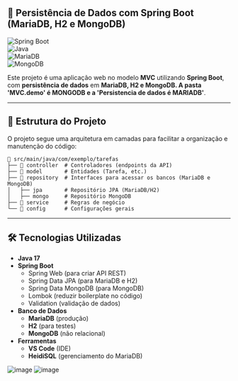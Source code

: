 
## 📌 **Persistência de Dados com Spring Boot (MariaDB, H2 e MongoDB)**  

![Spring Boot](https://img.shields.io/badge/Spring%20Boot-2.7-green?style=flat&logo=spring)  
![Java](https://img.shields.io/badge/Java-21-orange?style=flat&logo=java)  
![MariaDB](https://img.shields.io/badge/MariaDB-10-blue?style=flat&logo=mariadb)  
![MongoDB](https://img.shields.io/badge/MongoDB-6.0-green?style=flat&logo=mongodb)  

Este projeto é uma aplicação web no modelo **MVC** utilizando **Spring Boot**, com **persistência de dados** em **MariaDB, H2 e MongoDB. A pasta 'MVC.demo' é MONGODB e a 'Persistencia de dados é MARIADB'**.

---

## 📂 **Estrutura do Projeto**
O projeto segue uma arquitetura em camadas para facilitar a organização e manutenção do código:

```
📁 src/main/java/com/exemplo/tarefas
├── 📂 controller  # Controladores (endpoints da API)
├── 📂 model       # Entidades (Tarefa, etc.)
├── 📂 repository  # Interfaces para acessar os bancos (MariaDB e MongoDB)
│   ├── jpa       # Repositório JPA (MariaDB/H2)
│   ├── mongo     # Repositório MongoDB
├── 📂 service     # Regras de negócio
└── 📂 config      # Configurações gerais
```

---

## 🛠 **Tecnologias Utilizadas**
- **Java 17**
- **Spring Boot**
  - Spring Web (para criar API REST)
  - Spring Data JPA (para MariaDB e H2)
  - Spring Data MongoDB (para MongoDB)
  - Lombok (reduzir boilerplate no código)
  - Validation (validação de dados)
- **Banco de Dados**
  - **MariaDB** (produção)
  - **H2** (para testes)
  - **MongoDB** (não relacional)
- **Ferramentas**
  - **VS Code** (IDE)
  - **HeidiSQL** (gerenciamento do MariaDB)




![image](https://github.com/user-attachments/assets/e43d012a-1579-4809-968c-bad6e37d51e6)
![image](https://github.com/user-attachments/assets/c2f08ab2-0131-4ecc-8bb6-bb6be2cb6ed4)
